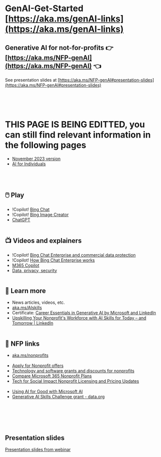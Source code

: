 # GenAI-Get-Started [https://aka.ms/genAI-links](https://aka.ms/genAI-links)

## Generative AI for not-for-profits 👉 [https://aka.ms/NFP-genAI](https://aka.ms/NFP-genAI) 👈
See presentation slides at [https://aka.ms/NFP-genAI#presentation-slides](https://aka.ms/NFP-genAI#presentation-slides)
<br></br>

<br></br>
# THIS PAGE IS BEING EDITTED, you can still find relevant information in the following pages
- [November 2023 version](https://github.com/abbyjshen/GenAI-Get-Started/blob/main/GenAI-for-NFP-Nov2023.md)
- [AI for Individuals](https://github.com/abbyjshen/GenAI-Get-Started/blob/main/AI-for-individuals.md)
<br></br>
<br></br>


## 🖱️ Play
  - !Copilot! [Bing Chat](https://www.bing.com/new)
  - !Copilot! [Bing Image Creator](https://www.bing.com/create)
  - [ChatGPT](https://chat.openai.com/)
<br></br>

## 📺 Videos and explainers
  - !Copilot! [Bing Chat Enterprise and commercial data protection](https://microsoft.com/bing/chat/enterprise)
  - !Copilot! [How Bing Chat Enterprise works](https://www.youtube.com/watch?v=XPxM2hQIAf8)
  - [M365 Copilot](https://www.youtube.com/playlist?list=PLXPr7gfUMmKxDKxah3zpG4NhhDj-2lAvc)
  - [Data, privacy, security](https://learn.microsoft.com/en-us/legal/cognitive-services/openai/data-privacy)
<br></br>

## 📖 Learn more
  - News articles, videos, etc.
  - [aka.ms/AIskills](https://aka.ms/AIskills)
  - Certificate: [Career Essentials in Generative AI by Microsoft and LinkedIn](https://www.linkedin.com/learning/paths/career-essentials-in-generative-ai-by-microsoft-and-linkedin)
  - [Upskilling Your Nonprofit's Workforce with AI Skills for Today – and Tomorrow | LinkedIn](https://www.linkedin.com/pulse/upskilling-your-nonprofits-workforce-ai-skills-today/)
<br></br>

## 🔗 NFP links
  - [aka.ms/nonprofits](https://aka.ms/nonprofits)
<br></br>
  - [Apply for Nonprofit offers](https://nonprofit.microsoft.com/en-us/getting-started)
  - [Technology and software grants and discounts for nonprofits](https://www.microsoft.com/en-us/nonprofits/offers-for-nonprofits)
  - [Compare Microsoft 365 Nonprofit Plans](https://www.microsoft.com/en-nz/microsoft-365/enterprise/nonprofit-plans-and-pricing)
  - [Tech for Social Impact Nonprofit Licensing and Pricing Updates](https://partner.microsoft.com/en-nz/asset/collection/tech-for-social-impact-nonprofit-licensing-and-pricing-updates#/)
<br></br>
  - [Using AI for Good with Microsoft AI](https://www.microsoft.com/en-us/ai/ai-for-good)
  - [Generative AI Skills Challenge grant - data.org](https://data.org/initiatives/ai-challenge/)
<br></br>
<br></br>
<br></br>

## Presentation slides
[Presentation slides from <date> webinar](https://github.com/abbyjshen/GenAI-Get-Started/blob/main/Gen%20AI%20for%20NFP%20Nov2023%20-%20Infoxchange%20webinar.pdf)
